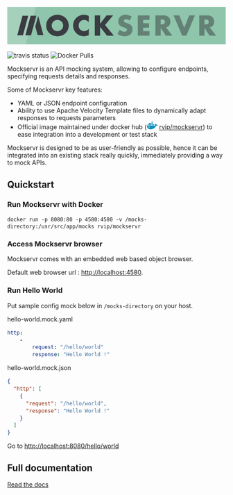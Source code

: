 ![mockservr](https://raw.githubusercontent.com/ReputationVIP/mockservr/master/docs/images/mockservr.png)

![travis status](https://travis-ci.com/ReputationVIP/mockservr.svg?branch=master) ![Docker Pulls](https://img.shields.io/docker/pulls/rvip/mockservr.svg?maxAge=3600)

Mockservr is an API mocking system, allowing to configure endpoints, specifying requests details and responses.

Some of Mockservr key features:

 * YAML or JSON endpoint configuration
 * Ability to use Apache Velocity Template files to dynamically adapt responses to requests parameters
 * Official image maintained under docker hub (![docker image](https://raw.githubusercontent.com/ReputationVIP/mockservr/master/docs/images/docker-logo.png) [rvip/mockservr](https://hub.docker.com/r/rvip/mockservr/)) to ease integration into a development or test stack

Mockservr is designed to be as user-friendly as possible, hence it can be integrated into an existing stack really quickly, immediately providing a way to mock APIs.

## Quickstart

### Run Mockservr with Docker

```
docker run -p 8080:80 -p 4580:4580 -v /mocks-directory:/usr/src/app/mocks rvip/mockservr
```

### Access Mockservr browser

Mockservr comes with an embedded web based object browser.

Default web browser url : [http://localhost:4580](http://localhost:4580).

### Run Hello World

Put sample config mock below in `/mocks-directory` on your host.

hello-world.mock.yaml
```yaml
http:
    -
        request: "/hello/world"
        response: "Hello World !"
```
hello-world.mock.json
```json
{
  "http": [
    {
      "request": "/hello/world",
      "response": "Hello World !"
    }
  ]
}
```
Go to [http://localhost:8080/hello/world](http://localhost:8080/hello/world)

## Full documentation

[Read the docs](https://mockservr.readthedocs.io/)
